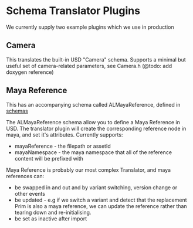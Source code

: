 # Schema Translator Plugins

We currently supply two example plugins which we use in production

## Camera
This translates the built-in USD "Camera" schema.
Supports a minimal but useful set of camera-related parameters, see Camera.h (@todo: add doxygen reference) 


## Maya Reference
This has an accompanying schema called ALMayaReference, defined in [schemas](../schemas/AL/usd/schemas/schema.usda.in)

The ALMayaReference schema allow you to define a Maya Reference in USD. The translator plugin will create the corresponding reference node in maya, and set it's attributes.
Currently supports:
+ mayaReference - the filepath or assetId
+ mayaNamespace - the maya namespace that all of the reference content will be prefixed with

Maya Reference is probably our most complex Translator, and maya references can:

+ be swapped in and out and by variant switching, version change or other events
+ be updated - e.g if we switch a variant and detect that the replacement Prim is also a maya reference, we can update the reference rather than tearing down and re-initialising.
+ be set as inactive after import




  

